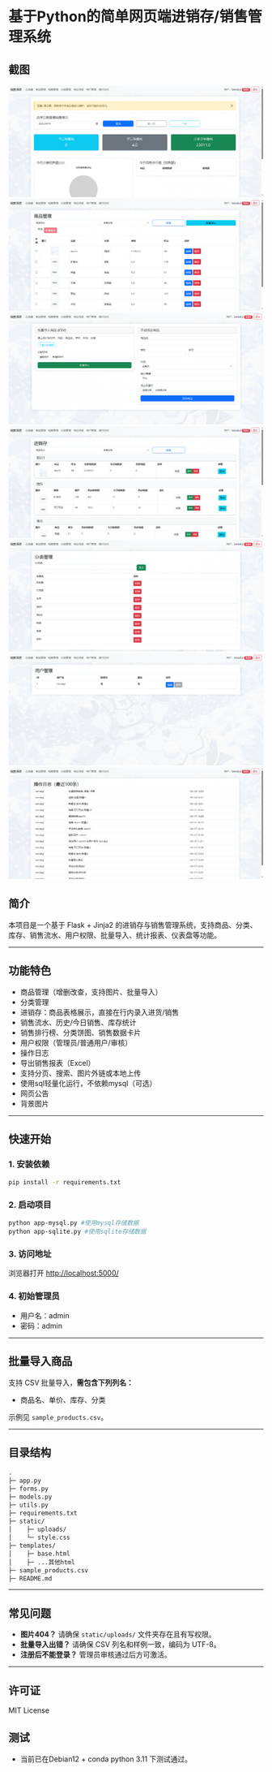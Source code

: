 # 基于Python的简单网页端进销存/销售管理系统

## 截图
![image](https://github.com/tamakyi/simple-sales-system/blob/main/screenshot/dashboard.png)
![image](https://github.com/tamakyi/simple-sales-system/blob/main/screenshot/products.png)
![image](https://github.com/tamakyi/simple-sales-system/blob/main/screenshot/products-import.png)
![image](https://github.com/tamakyi/simple-sales-system/blob/main/screenshot/sales.png)
![image](https://github.com/tamakyi/simple-sales-system/blob/main/screenshot/categories.png)
![image](https://github.com/tamakyi/simple-sales-system/blob/main/screenshot/users.png)
![image](https://github.com/tamakyi/simple-sales-system/blob/main/screenshot/logs.png)



## 简介

本项目是一个基于 Flask + Jinja2 的进销存与销售管理系统，支持商品、分类、库存、销售流水、用户权限、批量导入、统计报表、仪表盘等功能。

---

## 功能特色

- 商品管理（增删改查，支持图片、批量导入）
- 分类管理
- 进销存：商品表格展示，直接在行内录入进货/销售
- 销售流水、历史/今日销售、库存统计
- 销售排行榜、分类饼图、销售数据卡片
- 用户权限（管理员/普通用户/审核）
- 操作日志
- 导出销售报表（Excel）
- 支持分页、搜索、图片外链或本地上传
- 使用sql轻量化运行，不依赖mysql（可选）
- 网页公告
- 背景图片

---

## 快速开始

### 1. 安装依赖

```sh
pip install -r requirements.txt
```

### 2. 启动项目

```sh
python app-mysql.py #使用mysql存储数据
python app-sqlite.py #使用sqlite存储数据
```

### 3. 访问地址

浏览器打开 [http://localhost:5000/](http://localhost:5000/)

### 4. 初始管理员

- 用户名：admin
- 密码：admin

---

## 批量导入商品

支持 CSV 批量导入，**需包含下列列名：**

- 商品名、单价、库存、分类

示例见 `sample_products.csv`。

---

## 目录结构

```
.
├─ app.py
├─ forms.py
├─ models.py
├─ utils.py
├─ requirements.txt
├─ static/
│    ├─ uploads/
│    └─ style.css
├─ templates/
│    ├─ base.html
│    ├─ ...其他html
├─ sample_products.csv
├─ README.md
```

---

## 常见问题

- **图片404？** 请确保 `static/uploads/` 文件夹存在且有写权限。
- **批量导入出错？** 请确保 CSV 列名和样例一致，编码为 UTF-8。
- **注册后不能登录？** 管理员审核通过后方可激活。

---

## 许可证

MIT License

## 测试

 - 当前已在Debian12 + conda python 3.11 下测试通过。
